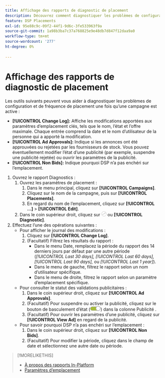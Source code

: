 ```yaml
---
title: Affichage des rapports de diagnostic de placement
description: Découvrez comment diagnostiquer les problèmes de configuration et de fréquence d’emplacement.
feature: DSP Placements
exl-id: 95e88c9c-09f2-44f1-9d6c-3fe533963f9a
source-git-commit: 1a98b3ba7c37a768825e9e48db7d847f12daa9a0
workflow-type: tm+mt
source-wordcount: '277'
ht-degree: 0%

---
```


# Affichage des rapports de diagnostic de placement

<!-- Does this really belong in the Campaign Management > Reports section or in the Placements section? -->

Les outils suivants peuvent vous aider à diagnostiquer les problèmes de configuration et de fréquence de placement une fois qu’une campagne est active :

* **[!UICONTROL Change Log]:** Affiche les modifications apportées aux paramètres d’emplacement clés, tels que le nom, l’état et l’offre maximale. Chaque entrée comprend la date et le nom d’utilisateur de la personne qui a apporté la modification.
* **[!UICONTROL Ad Approvals]:** Indique si les annonces ont été approuvées ou rejetées par les fournisseurs de stock. Vous pouvez éventuellement modifier l’état d’une publicité (par exemple, suspendre une publicité rejetée) ou ouvrir les paramètres de la publicité.
* **[!UICONTROL Non Bids]:** Indique pourquoi DSP n’a pas enchéri sur l’emplacement.

1. Ouvrez le rapport Diagnostics :
   1. Ouvrez les paramètres de placement :
      1. Dans le menu principal, cliquez sur **[!UICONTROL Campaigns]**.
      1. Cliquez sur le nom de la campagne, puis sur **[!UICONTROL Placements]**.
      1. En regard du nom de l’emplacement, cliquez sur  **[!UICONTROL ...]** > **[!UICONTROL Edit]**.
   1. Dans le coin supérieur droit, cliquez sur ![Diagnostics de placement](/help/dsp/assets/placement-diagnostics.png) ou **[!UICONTROL Diagnostic]**.
1. Effectuez l’une des opérations suivantes :
   * Pour afficher le journal des modifications :
      1. Cliquez sur **[!UICONTROL Change Log]**.
      1. (Facultatif) Filtrez les résultats du rapport :
         * Dans le menu Date, remplacez la période du rapport des 14 derniers jours par défaut par une autre période (*[!UICONTROL Last 30 days],* *[!UICONTROL Last 60 days],* *[!UICONTROL Last 90 days],* ou *[!UICONTROL Last 1 year]*).
         * Dans le menu de gauche, filtrez le rapport selon un nom d’utilisateur spécifique.
         * Dans le menu de droite, filtrez le rapport selon un paramètre d’emplacement spécifique.
   * Pour consulter le statut des validations publicitaires :
      1. Dans le coin supérieur droit, cliquez sur **[!UICONTROL Ad Approvals]**.
      1. (Facultatif) Pour suspendre ou activer la publicité, cliquez sur le bouton de basculement d’état (![Bouton d’état](/help/dsp/assets/status-switch.png)) dans la colonne Publicité .
      1. (Facultatif) Pour ouvrir les paramètres d’une publicité, cliquez sur **[!UICONTROL View Ad]** en regard de la publicité.
   * Pour savoir pourquoi DSP n’a pas enchéri sur l’emplacement :
      1. Dans le coin supérieur droit, cliquez sur **[!UICONTROL Non Bids]**.
      1. (Facultatif) Pour modifier la période, cliquez dans le champ de date et sélectionnez une autre date ou période.

<!-- Later, add link to >* Definitions for NBRs (Reading No Bid Reports (NBRs)) -->

>[!MORELIKETHIS]
>
>* [À propos des rapports In-Platform](campaign-reports-about.md)
>* [Paramètres d’emplacement](/help/dsp/campaign-management/placements/placement-settings.md)

